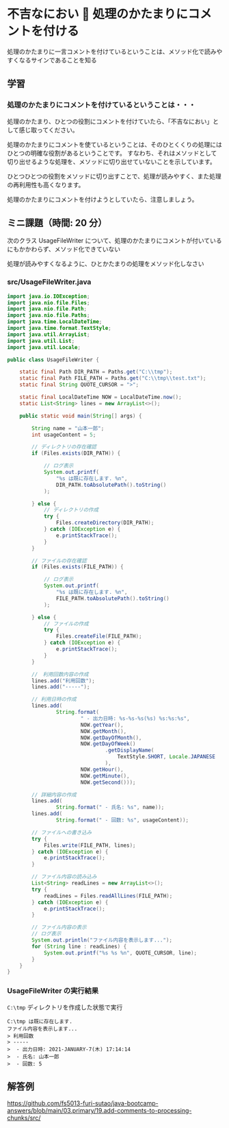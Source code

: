 # 不吉なにおい 🐽 処理のかたまりにコメントを付ける

<p class="goal">
  処理のかたまりに一言コメントを付けているということは、メソッド化で読みやすくなるサインであることを知る
</p>

## 学習

### 処理のかたまりにコメントを付けているということは・・・

処理のかたまり、ひとつの役割にコメントを付けていたら、「不吉なにおい」として感じ取ってください。

処理のかたまりにコメントを使ているということは、そのひとくくりの処理にはひとつの明確な役割があるということです。
すなわち、それはメソッドとして切り出せるような処理を、メソッドに切り出せていないことを示しています。

ひとつひとつの役割をメソッドに切り出すことで、処理が読みやすく、また処理の再利用性も高くなります。

処理のかたまりにコメントを付けようとしていたら、注意しましょう。

## ミニ課題（時間: 20 分）

次のクラス UsageFileWriter について、処理のかたまりにコメントが付いているにもかかわらず、メソッド化できていない

処理が読みやすくなるように、ひとかたまりの処理をメソッド化しなさい

### src/UsageFileWriter.java

```java
import java.io.IOException;
import java.nio.file.Files;
import java.nio.file.Path;
import java.nio.file.Paths;
import java.time.LocalDateTime;
import java.time.format.TextStyle;
import java.util.ArrayList;
import java.util.List;
import java.util.Locale;

public class UsageFileWriter {

    static final Path DIR_PATH = Paths.get("C:\\tmp");
    static final Path FILE_PATH = Paths.get("C:\\tmp\\test.txt");
    static final String QUOTE_CURSOR = ">";

    static final LocalDateTime NOW = LocalDateTime.now();
    static List<String> lines = new ArrayList<>();

    public static void main(String[] args) {

        String name = "山本一郎";
        int usageContent = 5;

        // ディレクトリの存在確認
        if (Files.exists(DIR_PATH)) {

            // ログ表示
            System.out.printf(
                "%s は既に存在します. %n",
                DIR_PATH.toAbsolutePath().toString()
            );

        } else {
            // ディレクトリの作成
            try {
                Files.createDirectory(DIR_PATH);
            } catch (IOException e) {
                e.printStackTrace();
            }
        }

        // ファイルの存在確認
        if (Files.exists(FILE_PATH)) {

            // ログ表示
            System.out.printf(
                "%s は既に存在します. %n",
                FILE_PATH.toAbsolutePath().toString()
            );

        } else {
            // ファイルの作成
            try {
                Files.createFile(FILE_PATH);
            } catch (IOException e) {
                e.printStackTrace();
            }
        }

        //　利用回数内容の作成
        lines.add("利用回数");
        lines.add("-----");

        // 利用日時の作成
        lines.add(
                String.format(
                        " - 出力日時: %s-%s-%s(%s) %s:%s:%s",
                        NOW.getYear(),
                        NOW.getMonth(),
                        NOW.getDayOfMonth(),
                        NOW.getDayOfWeek()
                                .getDisplayName(
                                    TextStyle.SHORT, Locale.JAPANESE
                                ),
                        NOW.getHour(),
                        NOW.getMinute(),
                        NOW.getSecond()));

        // 詳細内容の作成
        lines.add(
                String.format(" - 氏名: %s", name));
        lines.add(
                String.format(" - 回数: %s", usageContent));

        // ファイルへの書き込み
        try {
            Files.write(FILE_PATH, lines);
        } catch (IOException e) {
            e.printStackTrace();
        }

        // ファイル内容の読み込み
        List<String> readLines = new ArrayList<>();
        try {
            readLines = Files.readAllLines(FILE_PATH);
        } catch (IOException e) {
            e.printStackTrace();
        }

        // ファイル内容の表示
        // ログ表示
        System.out.println("ファイル内容を表示します...");
        for (String line : readLines) {
            System.out.printf("%s %s %n", QUOTE_CURSOR, line);
        }
    }
}
```

### UsageFileWriter の実行結果

`C:\tmp` ディレクトリを作成した状態で実行 

```
C:\tmp は既に存在します.
ファイル内容を表示します...
> 利用回数
> -----
>  - 出力日時: 2021-JANUARY-7(木) 17:14:14
>  - 氏名: 山本一郎
>  - 回数: 5
```

## 解答例

https://github.com/fs5013-furi-sutao/java-bootcamp-answers/blob/main/03.primary/19.add-comments-to-processing-chunks/src/
